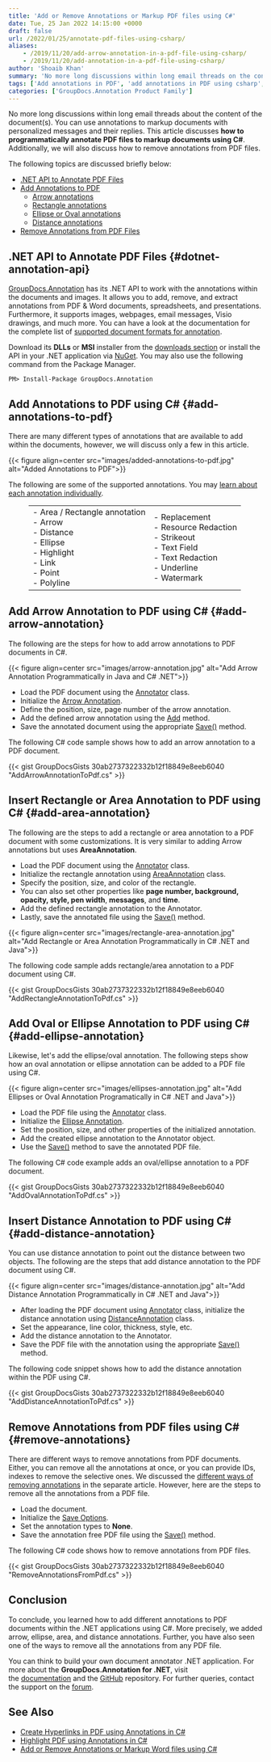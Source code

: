 ```yaml
---
title: 'Add or Remove Annotations or Markup PDF files using C#'
date: Tue, 25 Jan 2022 14:15:00 +0000
draft: false
url: /2022/01/25/annotate-pdf-files-using-csharp/
aliases:
    - /2019/11/20/add-arrow-annotation-in-a-pdf-file-using-csharp/
    - /2019/11/20/add-annotation-in-a-pdf-file-using-csharp/
author: 'Shoaib Khan'
summary: 'No more long discussions within long email threads on the content of the document(s). You can use annotations to markup documents with personalized messages and their replies. This article discussed **how to programmatically annotate PDF files to markup documents using C#**. Additionally, we will also discuss how to remove annotations from PDF files.'
tags: ['Add annotations in PDF', 'add annotations in PDF using csharp', 'annotate PDF', 'Annotate PDF in CSharp']
categories: ['GroupDocs.Annotation Product Family']
---
```


No more long discussions within long email threads about the content of the document(s). You can use annotations to markup documents with personalized messages and their replies. This article discusses **how to programmatically annotate PDF files to markup documents using C#**. Additionally, we will also discuss how to remove annotations from PDF files.

The following topics are discussed briefly below:

*   [.NET API to Annotate PDF Files](#dotnet-annotation-api)
*   [Add Annotations to PDF](#add-annotations-to-pdf)
    *   [Arrow annotations](#add-arrow-annotation)
    *   [Rectangle annotations](#add-area-annotation)
    *   [Ellipse or Oval annotations](#add-ellipse-annotation)
    *   [Distance annotations](#add-distance-annotation)
*   [Remove Annotations from PDF Files](#remove-annotations)

## .NET API to Annotate PDF Files {#dotnet-annotation-api}

[GroupDocs.Annotation](https://products.groupdocs.com/annotation/) has its .NET API to work with the annotations within the documents and images. It allows you to add, remove, and extract annotations from PDF & Word documents, spreadsheets, and presentations. Furthermore, it supports images, webpages, email messages, Visio drawings, and much more. You can have a look at the documentation for the complete list of [supported document formats for annotation](https://docs.groupdocs.com/annotation/net/supported-document-formats/).

Download its **DLLs** or **MSI** installer from the [downloads section](https://downloads.groupdocs.com/annotation) or install the API in your .NET application via [NuGet](https://www.nuget.org/packages/groupdocs.annotation). You may also use the following command from the Package Manager.

```
PM> Install-Package GroupDocs.Annotation
```

## Add Annotations to PDF using C# {#add-annotations-to-pdf}

There are many different types of annotations that are available to add within the documents, however, we will discuss only a few in this article.



{{< figure align=center src="images/added-annotations-to-pdf.jpg" alt="Added Annotations to PDF">}}


The following are some of the supported annotations. You may [learn about each annotation individually](https://docs.groupdocs.com/annotation/net/add-annotation-to-the-document/).

<figure class="wp-block-table is-style-regular"><table><tbody><tr><td>- Area / Rectangle annotation<br>- Arrow<br>- Distance<br>- Ellipse<br>- Highlight<br>- Link<br>- Point<br>- Polyline</td><td>- Replacement<br>- Resource Redaction<br>- Strikeout<br>- Text Field<br>- Text Redaction<br>- Underline<br>- Watermark</td></tr></tbody></table></figure>

## Add Arrow Annotation to PDF using C# {#add-arrow-annotation}

The following are the steps for how to add arrow annotations to PDF documents in C#.



{{< figure align=center src="images/arrow-annotation.jpg" alt="Add Arrow Annotation Programmatically in Java and C# .NET">}}


*   Load the PDF document using the [Annotator](https://apireference.groupdocs.com/annotation/net/groupdocs.annotation/annotator) class.
*   Initialize the [Arrow Annotation](https://apireference.groupdocs.com/annotation/net/groupdocs.annotation.models.annotationmodels/arrowannotation).
*   Define the position, size, page number of the arrow annotation.
*   Add the defined arrow annotation using the [Add](https://apireference.groupdocs.com/annotation/net/groupdocs.annotation/annotator/methods/add/index) method.
*   Save the annotated document using the appropriate [Save()](https://apireference.groupdocs.com/annotation/net/groupdocs.annotation/annotator/methods/save/index) method.

The following C# code sample shows how to add an arrow annotation to a PDF document.

{{< gist GroupDocsGists 30ab2737322332b12f18849e8eeb6040 "AddArrowAnnotationToPdf.cs" >}}

## Insert Rectangle or Area Annotation to PDF using C# {#add-area-annotation}

The following are the steps to add a rectangle or area annotation to a PDF document with some customizations. It is very similar to adding Arrow annotations but uses **AreaAnnotation**.

*   Load the PDF document using the [Annotator](https://apireference.groupdocs.com/annotation/net/groupdocs.annotation/annotator) class.
*   Initialize the rectangle annotation using [AreaAnnotation](https://apireference.groupdocs.com/annotation/net/groupdocs.annotation.models.annotationmodels/areaannotation) class.
*   Specify the position, size, and color of the rectangle.
*   You can also set other properties like **page number, background, opacity, style, pen width**, **messages**, and **time**.
*   Add the defined rectangle annotation to the Annotator.
*   Lastly, save the annotated file using the [Save()](https://apireference.groupdocs.com/annotation/net/groupdocs.annotation/annotator/methods/save/index) method.



{{< figure align=center src="images/rectangle-area-annotation.jpg" alt="Add Rectangle or Area Annotation Programmatically in C# .NET and Java">}}


The following code sample adds rectangle/area annotation to a PDF document using C#.

{{< gist GroupDocsGists 30ab2737322332b12f18849e8eeb6040 "AddRectangleAnnotationToPdf.cs" >}}

## Add Oval or Ellipse Annotation to PDF using C# {#add-ellipse-annotation}

Likewise, let's add the ellipse/oval annotation. The following steps show how an oval annotation or ellipse annotation can be added to a PDF file using C#.



{{< figure align=center src="images/ellipses-annotation.jpg" alt="Add Ellipses or Oval Annotation Programatically in C# .NET and Java">}}


*   Load the PDF file using the [Annotator](https://apireference.groupdocs.com/annotation/net/groupdocs.annotation/annotator) class.
*   Initialize the [Ellipse Annotation](https://apireference.groupdocs.com/annotation/net/groupdocs.annotation.models.annotationmodels/ellipseannotation).
*   Set the position, size, and other properties of the initialized annotation.
*   Add the created ellipse annotation to the Annotator object.
*   Use the [Save()](https://apireference.groupdocs.com/annotation/net/groupdocs.annotation/annotator/methods/save/index) method to save the annotated PDF file.

The following C# code example adds an oval/ellipse annotation to a PDF document.

{{< gist GroupDocsGists 30ab2737322332b12f18849e8eeb6040 "AddOvalAnnotationToPdf.cs" >}}

## Insert Distance Annotation to PDF using C# {#add-distance-annotation}

You can use distance annotation to point out the distance between two objects. The following are the steps that add distance annotation to the PDF document using C#.



{{< figure align=center src="images/distance-annotation.jpg" alt="Add Distance Annotation Programmatically in C# .NET and Java">}}


*   After loading the PDF document using [Annotator](https://apireference.groupdocs.com/annotation/net/groupdocs.annotation/annotator) class, initialize the distance annotation using [DistanceAnnotation](https://apireference.groupdocs.com/annotation/net/groupdocs.annotation.models.annotationmodels/distanceannotation) class.
*   Set the appearance, line color, thickness, style, etc.
*   Add the distance annotation to the Annotator.
*   Save the PDF file with the annotation using the appropriate [Save()](https://apireference.groupdocs.com/annotation/net/groupdocs.annotation/annotator/methods/save/index) method.

The following code snippet shows how to add the distance annotation within the PDF using C#.

{{< gist GroupDocsGists 30ab2737322332b12f18849e8eeb6040 "AddDistanceAnnotationToPdf.cs" >}}

## Remove Annotations from PDF files using C# {#remove-annotations}

There are different ways to remove annotations from PDF documents. Either, you can remove all the annotations at once, or you can provide IDs, indexes to remove the selective ones. We discussed the [different ways of removing annotations](https://blog.groupdocs.com/2022/01/27/remove-annotations-from-pdf-or-word-documents-using-csharp) in the separate article. However, here are the steps to remove all the annotations from a PDF file.

*   Load the document.
*   Initialize the [Save Options](https://apireference.groupdocs.com/annotation/net/groupdocs.annotation.options/saveoptions).
*   Set the annotation types to **None**.
*   Save the annotation free PDF file using the [Save()](https://apireference.groupdocs.com/annotation/net/groupdocs.annotation/annotator/methods/save/index) method.

The following C# code shows how to remove annotations from PDF files.

{{< gist GroupDocsGists 30ab2737322332b12f18849e8eeb6040 "RemoveAnnotationsFromPdf.cs" >}}

## Conclusion

To conclude, you learned how to add different annotations to PDF documents within the .NET applications using C#. More precisely, we added arrow, ellipse, area, and distance annotations. Further, you have also seen one of the ways to remove all the annotations from any PDF file.

You can think to build your own document annotator .NET application. For more about the **GroupDocs.Annotation for .NET**, visit the [documentation](https://docs.groupdocs.com/annotation/net/) and the [GitHub](https://github.com/groupdocs-annotation) repository. For further queries, contact the support on the [forum](https://forum.groupdocs.com/).

## See Also

*   [Create Hyperlinks in PDF using Annotations in C#](https://blog.groupdocs.com/2021/10/16/create-hyperlinks-in-pdf-using-annotations-in-csharp/)
*   [Highlight PDF using Annotations in C#](https://blog.groupdocs.com/2021/10/12/highlight-pdf-with-annotations-using-csharp/)
*   [Add or Remove Annotations or Markup Word files using C#](https://blog.groupdocs.com/2021/06/23/annotate-word-documents-using-csharp/)




